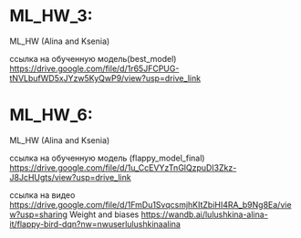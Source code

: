# ML_HW_3:
ML_HW (Alina and Ksenia)

ссылка на обученную модель(best_model) https://drive.google.com/file/d/1r65JFCPUG-tNVLbufWD5xJYzw5KyQwP9/view?usp=drive_link

# ML_HW_6:
ML_HW (Alina and Ksenia)

ссылка на обученную модель (flappy_model_final) https://drive.google.com/file/d/1u_CcEVYzTnGlQzpuDI3Zkz-J8JcHUgts/view?usp=drive_link

ссылка на видео https://drive.google.com/file/d/1FmDu1SvqcsmjhKItZbiHI4RA_b9Ng8Ea/view?usp=sharing
Weight and biases https://wandb.ai/lulushkina-alina-it/flappy-bird-dqn?nw=nwuserlulushkinaalina
